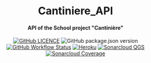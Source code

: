 <p align="center">
<h1 align="center">Cantiniere_API</h1>
<h4 align="center">API of the School project "Cantinière"</h4>
</p>

<p align="center">
<a href="https://github.com/DevShimi92/Cantiniere-API/blob/main/LICENSE"><img alt="GitHub LICENCE" src="https://img.shields.io/github/license/DevShimi92/Cantiniere-API?style=flat-square"></a>
<img alt="GitHub package.json version" src="https://img.shields.io/github/package-json/v/DevShimi92/Cantiniere-API?style=flat-square">
<a href="https://github.com/DevShimi92/Cantiniere-API/actions?query=workflow%3A%22Check+Code+Quality%22"><img alt="GitHub Workflow Status" src="https://img.shields.io/github/workflow/status/DevShimi92/Cantiniere-API/Check%20Code%20Quality?style=flat-square"></a>
<a href="https://cantiniere-api.herokuapp.com/">
<img alt="Heroku" src="https://img.shields.io/badge/%E2%86%91_Deploy_to-Heroku-7056bf.svg?style=flat-square"></a>
<a href="https://sonarcloud.io/dashboard?id=DevShimi92_Cantiniere-API">
<img alt="Sonarcloud QGS" src="https://sonarcloud.io/api/project_badges/measure?project=DevShimi92_Cantiniere-API&metric=alert_status"></a>
<a href="https://sonarcloud.io/dashboard?id=DevShimi92_Cantiniere-API" target="_blank">
<img alt="Sonarcloud Coverage" src="https://sonarcloud.io/api/project_badges/measure?project=DevShimi92_Cantiniere-API&metric=coverage"></a>


</p><br>



